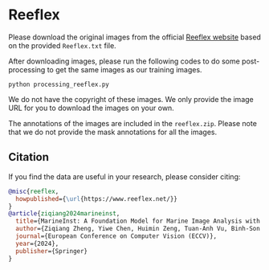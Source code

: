 # Reeflex

Please download the original images from the official [Reeflex website](https://www.meerwasser-lexikon.de/) based on the provided `Reeflex.txt` file.

After downloading images, please run the following codes to do some post-processing to get the same images as our training images.

```
python processing_reeflex.py
```

We do not have the copyright of these images. We only provide the image URL for you to download the images on your own.

The annotations of the images are included in the `reeflex.zip`. Please note that we do not provide the mask annotations for all the images.

## Citation

If you find the data are useful in your research, please consider citing:

```bibtex
@misc{reeflex,
  howpublished={\url{https://www.reeflex.net/}}
}
@article{ziqiang2024marineinst,
  title={MarineInst: A Foundation Model for Marine Image Analysis with Instance Visual Description},
  author={Ziqiang Zheng, Yiwe Chen, Huimin Zeng, Tuan-Anh Vu, Binh-Son Hua, Sai-Kit Yeung},
  journal={European Conference on Computer Vision (ECCV)},
  year={2024},
  publisher={Springer}
}
```
